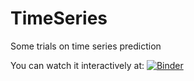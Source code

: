 # TimeSeries
Some trials on time series prediction

You can watch it interactively at: [![Binder](https://mybinder.org/badge.svg)](https://mybinder.org/v2/gh/mcasl/TimeSeries/master)